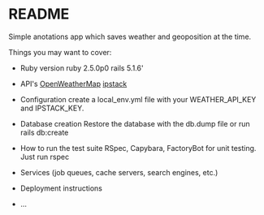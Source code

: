 # README

Simple anotations app which saves weather and geoposition at the time.

Things you may want to cover:

* Ruby version
  ruby 2.5.0p0
  rails 5.1.6'

* API's
  [OpenWeatherMap](https://openweathermap.org/current)
  [ipstack](https://ipstack.com/)

* Configuration
  create a local_env.yml file with your WEATHER_API_KEY and IPSTACK_KEY.
  
* Database creation
  Restore the database with the db.dump file or run rails db:create

* How to run the test suite
  RSpec, Capybara, FactoryBot for unit testing.
  Just run rspec

* Services (job queues, cache servers, search engines, etc.)

* Deployment instructions

* ...
